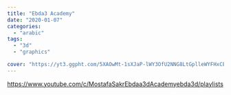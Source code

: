 ```yaml
---
title: "Ebda3 Academy"
date: "2020-01-07"
categories:
  - "arabic"
tags:
  - "3d"
  - "graphics"

cover: "https://yt3.ggpht.com/5XAOwMt-1sXJaP-lWY3OfU2NNG8LtGplleWYFHxCELqT9Op_jwmlyuBNmgo-9pJMj-EK_syl=s88-c-k-c0x00ffffff-no-rj"
---
```


https://www.youtube.com/c/MostafaSakrEbdaa3dAcademyebda3d/playlists
